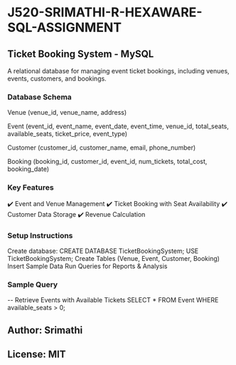 # J520-SRIMATHI-R-HEXAWARE-SQL-ASSIGNMENT
## Ticket Booking System - MySQL
A relational database for managing event ticket bookings, including venues, events, customers, and bookings.

### Database Schema
Venue (venue_id, venue_name, address)

Event (event_id, event_name, event_date, event_time, venue_id, total_seats, available_seats, ticket_price, event_type)

Customer (customer_id, customer_name, email, phone_number)

Booking (booking_id, customer_id, event_id, num_tickets, total_cost, booking_date)

### Key Features
✔️ Event and Venue Management
✔️ Ticket Booking with Seat Availability
✔️ Customer Data Storage
✔️ Revenue Calculation

### Setup Instructions
Create database:
CREATE DATABASE TicketBookingSystem;
USE TicketBookingSystem;
Create Tables (Venue, Event, Customer, Booking)
Insert Sample Data
Run Queries for Reports & Analysis

### Sample Query
-- Retrieve Events with Available Tickets
SELECT * FROM Event WHERE available_seats > 0;
## Author: Srimathi
## License: MIT

